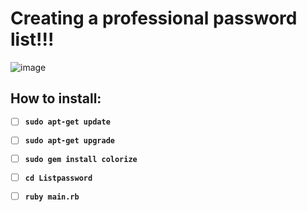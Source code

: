 # Creating a professional password list!!!

![image](https://github.com/user-attachments/assets/6fbd2644-7049-40fc-b54e-95113c54a5eb)

## How to install:

- [ ] **`sudo apt-get update`**

- [ ] **`sudo apt-get upgrade`**

- [ ] **`sudo gem install colorize`**

- [ ] **`cd Listpassword`**

- [ ] **`ruby main.rb`**
